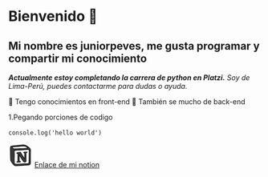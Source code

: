 # Bienvenido 👋

## Mi nombre es juniorpeves, me gusta programar y compartir mi conocimiento
***Actualmente estoy completando la carrera de python en Platzi.***
*Soy de Lima-Perú, puedes contactarme para dudas o ayuda.* 

:blue_book: Tengo conocimientos en front-end :orange_book: También se mucho de back-end

1.Pegando porciones de codigo

    console.log('hello world')

![notion](icons8-notion-48.png ) [Enlace de mi notion](https://three-tugboat-95b.notion.site/Mi-notion-by-892428120b5d4878bf436ac23bf8a632 "Mi notion")

<!--
>Esta es una sita para entender md
---
Esto es un separador :D
___

2.Para bloques de código

``` python
    if __name__ == "__main__":
	main()
```

-->
